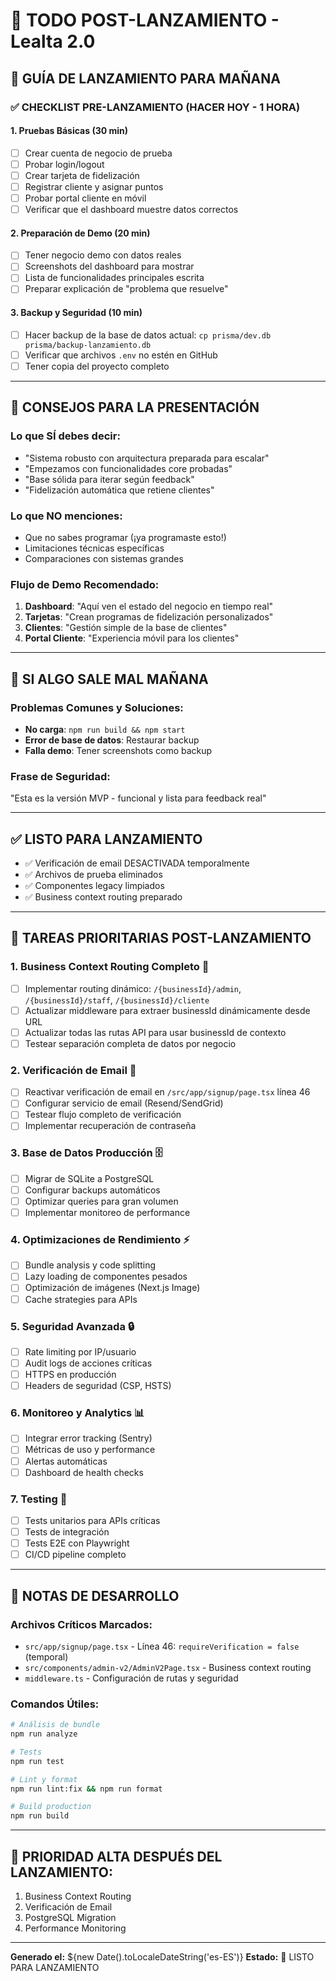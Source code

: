 # 🚀 TODO POST-LANZAMIENTO - Lealta 2.0

## 🎯 GUÍA DE LANZAMIENTO PARA MAÑANA

### ✅ CHECKLIST PRE-LANZAMIENTO (HACER HOY - 1 HORA)

#### 1. **Pruebas Básicas** (30 min)
- [ ] Crear cuenta de negocio de prueba
- [ ] Probar login/logout
- [ ] Crear tarjeta de fidelización
- [ ] Registrar cliente y asignar puntos
- [ ] Probar portal cliente en móvil
- [ ] Verificar que el dashboard muestre datos correctos

#### 2. **Preparación de Demo** (20 min)
- [ ] Tener negocio demo con datos reales
- [ ] Screenshots del dashboard para mostrar
- [ ] Lista de funcionalidades principales escrita
- [ ] Preparar explicación de "problema que resuelve"

#### 3. **Backup y Seguridad** (10 min)
- [ ] Hacer backup de la base de datos actual: `cp prisma/dev.db prisma/backup-lanzamiento.db`
- [ ] Verificar que archivos `.env` no estén en GitHub
- [ ] Tener copia del proyecto completo

---

## 🎤 CONSEJOS PARA LA PRESENTACIÓN

### **Lo que SÍ debes decir:**
- "Sistema robusto con arquitectura preparada para escalar"
- "Empezamos con funcionalidades core probadas"
- "Base sólida para iterar según feedback"
- "Fidelización automática que retiene clientes"

### **Lo que NO menciones:**
- Que no sabes programar (¡ya programaste esto!)
- Limitaciones técnicas específicas
- Comparaciones con sistemas grandes

### **Flujo de Demo Recomendado:**
1. **Dashboard**: "Aquí ven el estado del negocio en tiempo real"
2. **Tarjetas**: "Crean programas de fidelización personalizados"
3. **Clientes**: "Gestión simple de la base de clientes"
4. **Portal Cliente**: "Experiencia móvil para los clientes"

---

## 🚨 SI ALGO SALE MAL MAÑANA

### **Problemas Comunes y Soluciones:**
- **No carga**: `npm run build && npm start`
- **Error de base de datos**: Restaurar backup
- **Falla demo**: Tener screenshots como backup

### **Frase de Seguridad:**
"Esta es la versión MVP - funcional y lista para feedback real"

---

## ✅ LISTO PARA LANZAMIENTO
- ✅ Verificación de email DESACTIVADA temporalmente  
- ✅ Archivos de prueba eliminados
- ✅ Componentes legacy limpiados
- ✅ Business context routing preparado

---

## 🔧 TAREAS PRIORITARIAS POST-LANZAMIENTO

### 1. **Business Context Routing Completo** 🏢
- [ ] Implementar routing dinámico: `/{businessId}/admin`, `/{businessId}/staff`, `/{businessId}/cliente`
- [ ] Actualizar middleware para extraer businessId dinámicamente desde URL
- [ ] Actualizar todas las rutas API para usar businessId de contexto
- [ ] Testear separación completa de datos por negocio

### 2. **Verificación de Email** 📧
- [ ] Reactivar verificación de email en `/src/app/signup/page.tsx` línea 46
- [ ] Configurar servicio de email (Resend/SendGrid)
- [ ] Testear flujo completo de verificación
- [ ] Implementar recuperación de contraseña

### 3. **Base de Datos Producción** 🗄️
- [ ] Migrar de SQLite a PostgreSQL
- [ ] Configurar backups automáticos
- [ ] Optimizar queries para gran volumen
- [ ] Implementar monitoreo de performance

### 4. **Optimizaciones de Rendimiento** ⚡
- [ ] Bundle analysis y code splitting
- [ ] Lazy loading de componentes pesados
- [ ] Optimización de imágenes (Next.js Image)
- [ ] Cache strategies para APIs

### 5. **Seguridad Avanzada** 🔒
- [ ] Rate limiting por IP/usuario
- [ ] Audit logs de acciones críticas
- [ ] HTTPS en producción
- [ ] Headers de seguridad (CSP, HSTS)

### 6. **Monitoreo y Analytics** 📊
- [ ] Integrar error tracking (Sentry)
- [ ] Métricas de uso y performance
- [ ] Alertas automáticas
- [ ] Dashboard de health checks

### 7. **Testing** 🧪
- [ ] Tests unitarios para APIs críticas
- [ ] Tests de integración
- [ ] Tests E2E con Playwright
- [ ] CI/CD pipeline completo

---

## 📝 NOTAS DE DESARROLLO

### Archivos Críticos Marcados:
- `src/app/signup/page.tsx` - Línea 46: `requireVerification = false` (temporal)
- `src/components/admin-v2/AdminV2Page.tsx` - Business context routing
- `middleware.ts` - Configuración de rutas y seguridad

### Comandos Útiles:
```bash
# Análisis de bundle
npm run analyze

# Tests
npm run test

# Lint y format
npm run lint:fix && npm run format

# Build production
npm run build
```

---

## 🎯 **PRIORIDAD ALTA DESPUÉS DEL LANZAMIENTO:**
1. Business Context Routing
2. Verificación de Email  
3. PostgreSQL Migration
4. Performance Monitoring

---

**Generado el:** ${new Date().toLocaleDateString('es-ES')}
**Estado:** 🚀 LISTO PARA LANZAMIENTO
